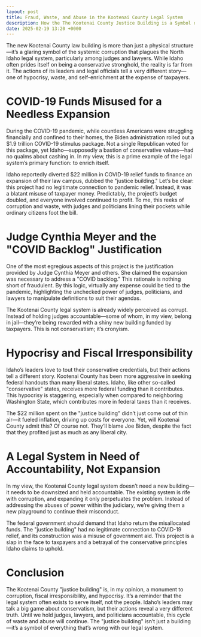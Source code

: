 ```yaml
---
layout: post
title: Fraud, Waste, and Abuse in the Kootenai County Legal System
description: How the The Kootenai County Justice Building is a Symbol of Larger Systemic Corruption
date: 2025-02-19 13:20 +0000
---
```

The new Kootenai County law building is more than just a physical structure—it’s a glaring symbol of the systemic corruption that plagues the North Idaho legal system, particularly among judges and lawyers. While Idaho often prides itself on being a conservative stronghold, the reality is far from it. The actions of its leaders and legal officials tell a very different story—one of hypocrisy, waste, and self-enrichment at the expense of taxpayers.  

# COVID-19 Funds Misused for a Needless Expansion  

During the COVID-19 pandemic, while countless Americans were struggling financially and confined to their homes, the Biden administration rolled out a $1.9 trillion COVID-19 stimulus package. Not a single Republican voted for this package, yet Idaho—supposedly a bastion of conservative values—had no qualms about cashing in. In my view, this is a prime example of the legal system’s primary function: to enrich itself.  

Idaho reportedly diverted $22 million in COVID-19 relief funds to finance an expansion of their law campus, dubbed the "justice building." Let’s be clear: this project had no legitimate connection to pandemic relief. Instead, it was a blatant misuse of taxpayer money. Predictably, the project’s budget doubled, and everyone involved continued to profit. To me, this reeks of corruption and waste, with judges and politicians lining their pockets while ordinary citizens foot the bill.  

# Judge Cynthia Meyer and the "COVID Backlog" Justification  

One of the most egregious aspects of this project is the justification provided by Judge Cynthia Meyer and others. She claimed the expansion was necessary to address a "COVID backlog." This rationale is nothing short of fraudulent. By this logic, virtually any expense could be tied to the pandemic, highlighting the unchecked power of judges, politicians, and lawyers to manipulate definitions to suit their agendas.  

The Kootenai County legal system is already widely perceived as corrupt. Instead of holding judges accountable—some of whom, in my view, belong in jail—they’re being rewarded with a shiny new building funded by taxpayers. This is not conservatism; it’s cronyism.  

# Hypocrisy and Fiscal Irresponsibility  

Idaho’s leaders love to tout their conservative credentials, but their actions tell a different story. Kootenai County has been more aggressive in seeking federal handouts than many liberal states. Idaho, like other so-called "conservative" states, receives more federal funding than it contributes. This hypocrisy is staggering, especially when compared to neighboring Washington State, which contributes more in federal taxes than it receives.  

The $22 million spent on the "justice building" didn’t just come out of thin air—it fueled inflation, driving up costs for everyone. Yet, will Kootenai County admit this? Of course not. They’ll blame Joe Biden, despite the fact that they profited just as much as any liberal city.  

# A Legal System in Need of Accountability, Not Expansion  

In my view, the Kootenai County legal system doesn’t need a new building—it needs to be downsized and held accountable. The existing system is rife with corruption, and expanding it only perpetuates the problem. Instead of addressing the abuses of power within the judiciary, we’re giving them a new playground to continue their misconduct.  

The federal government should demand that Idaho return the misallocated funds. The "justice building" had no legitimate connection to COVID-19 relief, and its construction was a misuse of government aid. This project is a slap in the face to taxpayers and a betrayal of the conservative principles Idaho claims to uphold.  

# Conclusion  

The Kootenai County "justice building" is, in my opinion, a monument to corruption, fiscal irresponsibility, and hypocrisy. It’s a reminder that the legal system often exists to serve itself, not the people. Idaho’s leaders may talk a big game about conservatism, but their actions reveal a very different truth. Until we hold judges, lawyers, and politicians accountable, this cycle of waste and abuse will continue. The "justice building" isn’t just a building—it’s a symbol of everything that’s wrong with our legal system.
